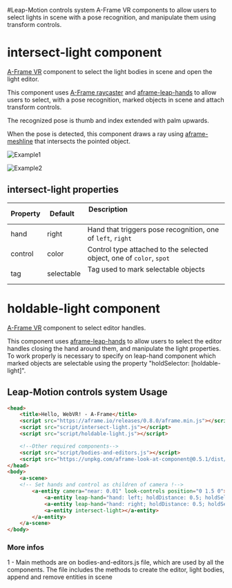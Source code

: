 #Leap-Motion controls system
A-Frame VR components to allow users to select lights in scene with a pose recognition, and manipulate them using transform controls.

# intersect-light component
[A-Frame VR](https://aframe.io/) component to select the light bodies in scene and open the light editor.

This component uses [A-Frame raycaster](https://github.com/aframevr/aframe/blob/master/docs/components/raycaster.md)
and [aframe-leap-hands](https://github.com/openleap/aframe-leap-hands/blob/master/README.md)
 to allow users to select, with a pose recognition, marked objects in scene and attach transform controls.

The recognized pose is thumb and index extended with palm upwards.
 
When the pose is detected, this component draws a ray using [aframe-meshline](https://github.com/andreasplesch/aframe-meshline-component)
that intersects the pointed object.

![Example1](https://github.com/Frac7/Tirocinio/blob/master/readme/intersect-and-manipulate/gif1.gif)
 
![Example2](https://github.com/Frac7/Tirocinio/blob/master/readme/intersect-and-manipulate/gif.gif)
 
## intersect-light properties
| Property | Default    | Description                                                                     |
|----------|------------|---------------------------------------------------------------------------------|
| hand     | right      | Hand that triggers pose recognition, one of `left`, `right`                     |
| control  | color      | Control type attached to the selected object, one of `color`, `spot`            |
| tag      | selectable | Tag used to mark selectable objects                                             |

# holdable-light component
[A-Frame VR](https://aframe.io/) component to select editor handles.

This component uses [aframe-leap-hands](https://github.com/openleap/aframe-leap-hands/blob/master/README.md)
 to allow users to select the editor handles closing the hand around them, and manipulate the light properties.
To work properly is necessary to specify on leap-hand component which marked objects are selectable using the property "holdSelector: [holdable-light]". 

## Leap-Motion controls system Usage
```html
<head>
    <title>Hello, WebVR! - A-Frame</title>
    <script src="https://aframe.io/releases/0.8.0/aframe.min.js"></script>
    <script src="script/intersect-light.js"></script>
    <script src="script/holdable-light.js"></script>

    <!--Other required components-->
    <script src="script/bodies-and-editors.js"></script>
    <script src="https://unpkg.com/aframe-look-at-component@0.5.1/dist/aframe-look-at-component.min.js"></script>
</head>
<body>
    <a-scene>
    <!-- Set hands and control as children of camera !-->
        <a-entity camera="near: 0.01" look-controls position="0 1.5 0">
            <a-entity leap-hand="hand: left; holdDistance: 0.5; holdSelector: [holdable-light]"></a-entity>
            <a-entity leap-hand="hand: right; holdDistance: 0.5; holdSelector: [holdable-light]"></a-entity>
            <a-entity intersect-light></a-entity>
        </a-entity>
    </a-scene>
</body>
```
### More infos
1 - Main methods are on bodies-and-editors.js file, which are used by all the components. The file includes the methods to
create the editor, light bodies, append and remove entities in scene



